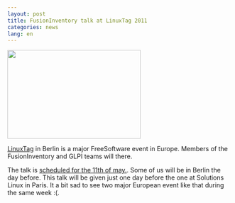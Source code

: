 ```yaml
---
layout: post
title: FusionInventory talk at LinuxTag 2011
categories: news
lang: en
---
```


<a href="/news_docs/800pxLogo_LinuxTag.svg_.png"><img class="aligncenter size-medium wp-image-991" title="800pxLogo_LinuxTag.svg_" src="/news_docs/800pxLogo_LinuxTag.svg_-300x200.png" alt="" width="300" height="200" /></a>

[LinuxTag](http://en.wikipedia.org/wiki/LinuxTag) in Berlin is a major FreeSoftware event in Europe. Members of the FusionInventory and GLPI teams will there.

The talk is [scheduled for the 11th of may.](http://www.linuxtag.org/2011/de/program/freies-vortragsprogramm/popup/mittwoch-11-mai.html). Some of us will be in Berlin the day before.  This talk will be given just one day before the one at Solutions Linux in Paris. It a bit sad to see two major European event like that during the same week :(.
